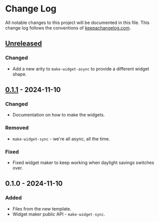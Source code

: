 # Change Log
All notable changes to this project will be documented in this file. This change log follows the conventions of [keepachangelog.com](http://keepachangelog.com/).

## [Unreleased]
### Changed
- Add a new arity to `make-widget-async` to provide a different widget shape.

## [0.1.1] - 2024-11-10
### Changed
- Documentation on how to make the widgets.

### Removed
- `make-widget-sync` - we're all async, all the time.

### Fixed
- Fixed widget maker to keep working when daylight savings switches over.

## 0.1.0 - 2024-11-10
### Added
- Files from the new template.
- Widget maker public API - `make-widget-sync`.

[Unreleased]: https://sourcehost.site/your-name/cc-bank/compare/0.1.1...HEAD
[0.1.1]: https://sourcehost.site/your-name/cc-bank/compare/0.1.0...0.1.1
